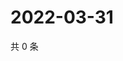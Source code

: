 # 2022-03-31

共 0 条

<!-- BEGIN WEIBO -->
<!-- 最后更新时间 Thu Mar 31 2022 13:14:28 GMT+0800 (China Standard Time) -->

<!-- END WEIBO -->
